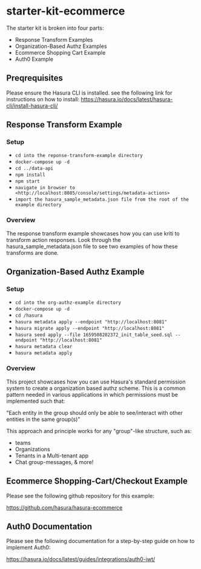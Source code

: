 # starter-kit-ecommerce

The starter kit is broken into four parts:

- Response Transform Examples
- Organization-Based Authz Examples
- Ecommerce Shopping Cart Example
- Auth0 Example

## Preqrequisites

Please ensure the Hasura CLI is installed. see the following link for
instructions on how to install:
<https://hasura.io/docs/latest/hasura-cli/install-hasura-cli/>

## Response Transform Example

### Setup

- `cd into the reponse-transform-example directory`
- `docker-compose up -d`
- `cd ../data-api`
- `npm install`
- `npm start`
- `navigate in browser to <http://localhost:8085/console/settings/metadata-actions>`
- `import the hasura_sample_metadata.json file from the root of the example directory`

### Overview

The response transform example showcases how you can use kriti to transform
action responses. Look through the hasura_sample_metadata.json file to see two
examples of how these transforms are done.

## Organization-Based Authz Example

### Setup

- `cd into the org-authz-example directory`
- `docker-compose up -d`
- `cd /hasura`
- `hasura metadata apply --endpoint "http://localhost:8081"`
- `hasura migrate apply --endpoint "http://localhost:8081"`
- `hasura seed apply --file 1659508202372_init_table_seed.sql --endpoint "http://localhost:8081"`
- `hasura metadata clear`
- `hasura metadata apply`

### Overview

This project showcases how you can use Hasura's standard permission system to
create a organization based authz scheme. This is a common pattern needed in
various applications in which permissions must be implemented such that:

"Each entity in the group should only be able to see/interact with other
entities in the same group(s)"

This approach and principle works for any "group"-like structure, such as:

- teams
- Organizations
- Tenants in a Multi-tenant app
- Chat group-messages, & more!

## Ecommerce Shopping-Cart/Checkout Example

Please see the following github repository for this example:

<https://github.com/hasura/hasura-ecommerce>

## Auth0 Documentation

Please see the following documentation for a step-by-step guide on how to
implement Auth0:

<https://hasura.io/docs/latest/guides/integrations/auth0-jwt/>
